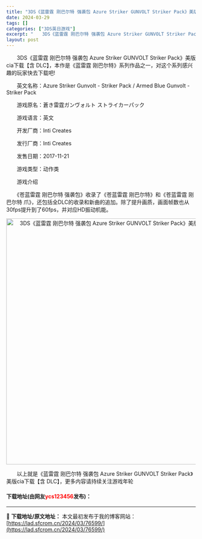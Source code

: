 ```yaml
---
title: "3DS《蓝雷霆 刚巴尔特 强袭包 Azure Striker GUNVOLT Striker Pack》美版cia下载【含 DLC】"
date: 2024-03-29
tags: []
categories: ["3DS英日游戏"]
excerpt: "　　3DS《蓝雷霆 刚巴尔特 强袭包 Azure Striker GUNVOLT Striker Pack》美版cia下载【含 DLC】，本作是《蓝雷霆 刚巴尔特》系列作品之一，对这个系列感兴趣的玩家快去下载吧! 　　英文名称：Azure Striker Gunvolt - Striker Pack&hellip;"
layout: post
---
```


 <p>　　3DS《蓝雷霆 刚巴尔特 强袭包 Azure Striker GUNVOLT Striker Pack》美版cia下载【含 DLC】，本作是《蓝雷霆 刚巴尔特》系列作品之一，对这个系列感兴趣的玩家快去下载吧!</p> <p>　　英文名称：Azure Striker Gunvolt - Striker Pack / Armed Blue Gunvolt - Striker Pack</p> <p>　　游戏原名：蒼き雷霆ガンヴォルト ストライカーパック</p> <p>　　游戏语言：英文</p> <p>　　开发厂商：Inti Creates</p> <p>　　发行厂商：Inti Creates</p> <p>　　发售日期：2017-11-21</p> <p>　　游戏类型：动作类</p> <p>　　游戏介绍</p> <p>　　《苍蓝雷霆 刚巴尔特 强袭包》收录了《苍蓝雷霆 刚巴尔特》和《苍蓝雷霆 刚巴尔特 爪》，还包括全DLC的收录和新曲的追加。除了提升画质，画面帧数也从30fps提升到了60fps，并对应HD振动机能。</p> <p align="center"><img align="" border="0" src="https://lad.sfcrom.cn/wp-content/uploads/2024/03/20240329_660634d9c4664.jpg" width="653" alt="3DS《蓝雷霆 刚巴尔特 强袭包 Azure Striker GUNVOLT Striker Pack》美版cia下载【含 DLC】" /></p> <p>　　以上就是《蓝雷霆 刚巴尔特 强袭包 Azure Striker GUNVOLT Striker Pack》美版cia下载【含 DLC】，更多内容请持续关注游戏年轮</p> <p><h4>下载地址(由网友<font color="red">ycs123456</font>发布)：</h4></p> 

---
📖 **下载地址/原文地址：** 本文最初发布于我的博客网站：[https://lad.sfcrom.cn/2024/03/76599/](https://lad.sfcrom.cn/2024/03/76599/)
